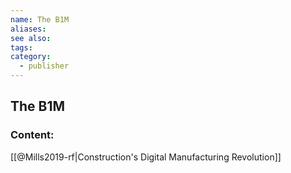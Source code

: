 ```yaml
---
name: The B1M
aliases:
see also:
tags:
category:
  - publisher
---
```


## The B1M

### Content:
[[@Mills2019-rf|Construction's Digital Manufacturing Revolution]]